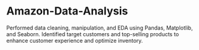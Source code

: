 # Amazon-Data-Analysis
Performed data cleaning, manipulation, and EDA using Pandas, Matplotlib, and Seaborn. Identified target customers and top-selling products to enhance customer experience and optimize inventory.
